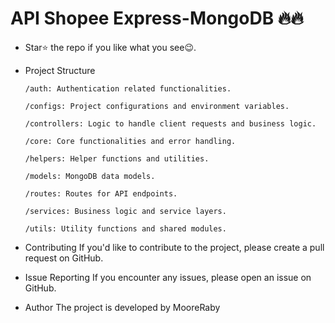 # API Shopee Express-MongoDB 🔥🔥

* Star⭐ the repo if you like what you see😉.
* Project Structure

      /auth: Authentication related functionalities.
      
      /configs: Project configurations and environment variables.
      
      /controllers: Logic to handle client requests and business logic.
      
      /core: Core functionalities and error handling.
      
      /helpers: Helper functions and utilities.
      
      /models: MongoDB data models.
      
      /routes: Routes for API endpoints.
      
      /services: Business logic and service layers.
      
      /utils: Utility functions and shared modules.

* Contributing
If you'd like to contribute to the project, please create a pull request on GitHub.

* Issue Reporting
If you encounter any issues, please open an issue on GitHub.

* Author
The project is developed by MooreRaby
